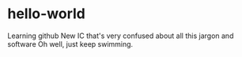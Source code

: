 # hello-world
Learning github
New IC that's very confused about all this jargon and software
Oh well, just keep swimming.
